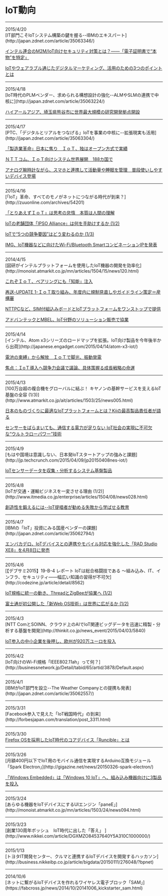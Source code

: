 # IoT動向

<hr>
2015/4/20<br>
[IT部門こそIoTシステム構築の鍵を握る--IBMのエキスパート](http://japan.zdnet.com/article/35063346/)

[インテル連合のM2M/IoT向けセキュリティ対策とは？――「電子証明書で“本物”を特定」](http://businessnetwork.jp/Detail/tabid/65/artid/3931/Default.aspx)

[IoTやウェアラブル通じたデジタルマーケティング、活用のための3つのポイントとは](http://www.sbbit.jp/article/cont1/29582)

<hr>
2015/4/18<br>
[IoT時代のPLMベンダー、求められる構想設計の強化--ALMやSLMの連携で中核に](http://japan.zdnet.com/article/35063224/)

[ハイアールアジア、埼玉県熊谷市に世界最大規模の研究開発拠点開設](http://economic.jp/?p=48694)
<hr>
2015/4/17<br>
[PTC、「デジタルとリアルをつなげる」IoTを事業の中核に--拡張現実も活用](http://japan.zdnet.com/article/35063304/)

[「製造業革命」日本に焦り　ＩｏＴ、独はオープン方式で実績 ](http://www.nikkei.com/article/DGXLASDZ16HQX_W5A410C1TJ2000/)

[ＮＴＴコム、ＩｏＴ向けシステム世界展開　188カ国で ](http://www.nikkei.com/article/DGXLASDZ10IJU_X10C15A4TJ1000/)

[アナログ腕時計ながら、スマホと連携して活動量や睡眠を管理　普段使いしやすいデバイス登場](http://www.huffingtonpost.jp/engadget-japan/withings_b_7083912.html)

<hr>
2015/4/16<br>
[「IoT」革命、すべてのモノがネットにつながる時代が到来？](http://zuuonline.com/archives/54201)

[「とりあえずＩｏＴ」は思考の怠惰　本質は人間の理解 ](http://www.nikkei.com/article/DGXMZO85328330W5A400C1000000/)

[IoTの老舗団体「IPSO Alliance」は何を手助けするか (1/2)](http://monoist.atmarkit.co.jp/mn/articles/1504/16/news035.html)

[IoTで“5つの競争要因”はどう変わるのか (1/3)](http://monoist.atmarkit.co.jp/mn/articles/1504/16/news009.html)

[IMG、IoT機器などに向けたWi-Fi/Bluetooth SmartコンビネーションIPを発表](http://news.mynavi.jp/news/2015/04/16/307/)

<hr>
2014/4/15<br>
[図研がインテルプラットフォームを使用したIoT機器の開発を効率化](http://monoist.atmarkit.co.jp/mn/articles/1504/15/news120.html)

[これぞＩｏＴ、ベアリングにも「知能」注入](http://www.nikkei.com/article/DGXMZO85714170V10C15A4000000/)

[再送-UPDATE 1-ＩｏＴ取り組み、年度内に規制見直しやガイドライン策定＝産構審](http://jp.reuters.com/article/marketsNews/idJPL4N0XC1OX20150415)

[NTTPCなど、SIM付組込みボードとIoTプラットフォームをワンストップで提供](http://news.mynavi.jp/news/2015/04/15/046/)

[アドバンテックとMBEL、IoT分野のソリューション販売で協業](http://news.mynavi.jp/news/2015/04/15/371/)

<hr>
2015/4/14<br>
[インテル、Atom x3シリーズのロードマップを拡張。IoT向け製品を今年後半から出荷](http://japanese.engadget.com/2015/04/14/atom-x3-iot/)

[電池の束縛」から解放　ＩｏＴで脚光、振動発電 ](http://www.nikkei.com/article/DGXMZO84891020W5A320C1000000/)

[焦点：ＩoＴ導入へ競争力会議で議論、具体策握る成長戦略の命運](http://www.newsweekjapan.jp/headlines/business/2015/04/147511_1.php)

<hr>
2015/4/13<br>
[100万台超の複合機をグローバルに結ぶ！ キヤノンの基幹サービスを支えるIoT基盤の全容 (1/3)](http://www.atmarkit.co.jp/ait/articles/1503/25/news005.html)

[日本のものづくりに最適なIoTプラットフォームとは？Kiiの最高製品責任者が語る](http://news.mynavi.jp/articles/2015/04/13/kii_cpo_lot/)

[センサーをばらまいても、通信する電力が足りない
IoT社会の実現に不可欠な“ウルトラローパワー”技術](http://techon.nikkeibp.co.jp/article/COLUMN/20150408/413229/?ST=bigdata&P=1)

<hr>
2015/4/9<br>
[もはや国境は意識しない、日本発IoTスタートアップの強みと課題](http://jp.techcrunch.com/2015/04/09/jp20150408nes-iot/)

[IoTセンサーデータを収集・分析するシステム基盤製品](http://itpro.nikkeibp.co.jp/atcl/news/15/040901248/)

<hr>
2015/4/8<br>
[IoTが交通・運輸ビジネスを一変させる理由 (1/2)](http://www.itmedia.co.jp/enterprise/articles/1504/08/news028.html)

[創造性を鍛えるには--IoT提唱者が勧める失敗から学ばせる教育](http://japan.zdnet.com/article/35062805/)

<hr>
2015/4/7<br>
[IBMの「IoT」投資にみる国産ベンダーの課題](http://japan.zdnet.com/article/35062794/)

[エンバカデロ、IoTデバイスとの連携やモバイル対応を強化した「RAD Studio XE8」を4月8日に発売](http://codezine.jp/article/detail/8623)

<hr>
2015/4/6<br>
[【デブサミ2015】19-B-4 レポート
IoTは総合格闘技である ～組み込み、IT、インフラ、セキュリティ――幅広い知識の習得が不可欠](http://codezine.jp/article/detail/8562)

[IoT規格に統一の動き、ThreadとZigBeeが協業へ (1/2)](http://eetimes.jp/ee/articles/1504/06/news057.html)


[富士通が初公開した「新Web OS技術」は世界に広がるか (1/2)](http://www.itmedia.co.jp/enterprise/articles/1504/06/news050.html)

<hr>
2015/4/3<br>
[NTT ComとSOINN、クラウド上のAIでIoT関連ビッグデータを迅速に精製・分析する基盤を開発](http://thinkit.co.jp/news_event/2015/04/03/5840)

[IoT参入の中小企業を後押し、欧州が920万ユーロを投入](http://eetimes.jp/ee/articles/1504/03/news083.html)
<hr>
2015/4/2<br>
[IoT向けのWi-Fi規格「IEEE802.11ah」って何？](http://businessnetwork.jp/Detail/tabid/65/artid/3878/Default.aspx)
<hr>
2015/4/1<br>
[IBMがIoT部門を設立--The Weather Companyとの提携も発表](http://japan.zdnet.com/article/35062557/)
<hr>
2015/3/31<br>
[Facebook参入で見えた「IoT戦国時代」の到来](http://forbesjapan.com/translation/post_3311.html)
<hr>

2015/3/30<br>
[Firefox OSを採用したIoT時代のコアデバイス「Runcible」とは](http://news.mynavi.jp/articles/2015/03/30/firefox/)
<hr>
2015/3/26<br>
[月額400円以下でIoT用のモバイル通信を実現するArduino互換モジュール「Spark Electron」](http://gigazine.net/news/20150326-spark-electron/)

[「Windows Embedded」は「Windows 10 IoT」へ、組み込み機器向けに3製品を投入](http://monoist.atmarkit.co.jp/mn/articles/1503/26/news083.html)
<hr>
2015/3/24<br>
[あらゆる機器をIoTデバイスにするUIエンジン「paneE」](http://monoist.atmarkit.co.jp/mn/articles/1503/24/news094.html)

<hr>
2015/3/23<br>
[創業130周年ボッシュ　IoT時代に出した「答え」 ](http://www.nikkei.com/article/DGXMZO84537640Y5A310C1000000/)

<hr>
2015/1/13<br>
[トヨタIT開発センター、クルマと連携するIoTデバイスを開発するハッカソン](http://business.nikkeibp.co.jp/article/bigdata/20150111/276048/?bpnet)
<hr>
2014/10/6<br>
[ネットに繋がるIoTデバイスを作れるワイヤレス電子ブロック「SAM」](https://fabcross.jp/news/2014/10/20141006_kickstarter_sam.html)